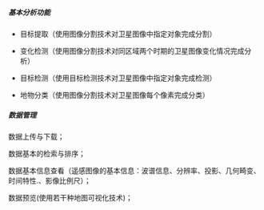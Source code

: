 ##### 基本分析功能

- 目标提取（使用图像分割技术对卫星图像中指定对象完成分割）

- 变化检测（使用图像分割技术对同区域两个时期的卫星图像变化情况完成分析）

- 目标检测（使用目标检测技术对卫星图像中指定对象完成检测）

- 地物分类（使用图像分割技术对卫星图像每个像素完成分类）

##### 数据管理

数据上传与下载；

数据基本的检索与排序；

数据基本信息查看（遥感图像的基本信息：波谱信息、分辨率、投影、几何畸变、时间特性.、影像比例尺）；

数据预览(使用若干种地图可视化技术)；

  